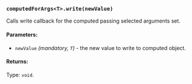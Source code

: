### `computedForArgs<T>.write(newValue)`
Calls write callback for the computed passing selected arguments set.

#### Parameters:
* `newValue` *(mandatory, `T`)* - the new value to write to computed object.

#### Returns:
Type: `void`.
